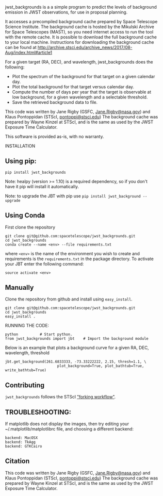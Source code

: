 jwst_backgrounds is a a simple program to predict the levels of background emission
in JWST observations, for use in proposal planning.

It accesses a precompiled background cache prepared by Space Telescope Science Institute. The background cache is hosted by the 
Mikulski Archive for Space Telescopes (MAST), so you need internet access to run the tool with the remote cache. It is possible to
download the full background cache to your local machine. Instructions for downloading the background cache can be found at http://archive.stsci.edu/archive_news/2017/08-Aug/index.html#article1

For a given target (RA, DEC), and wavelength, jwst_backgrounds does the following:
- Plot the spectrum of the background for that target on a given calendar day.
- Plot the total background for that target versus calendar day.
- Compute the number of days per year that the target is observable at low background,
  for a given wavelength and a selectable threshold.
- Save the retrieved background data to file.
  
This code was written by Jane Rigby (GSFC, Jane.Rigby@nasa.gov) and Klaus Pontoppidan (STScI, pontoppi@stsci.edu)
The background cache was prepared by Wayne Kinzel at STScI, and is the same as used by the JWST Exposure Time Calculator.

This software is provided as-is, with no warranty.

  
INSTALLATION

Using pip:
----------
```
pip install jwst_backgrounds
```

Note: healpy (version >= 1.10) is a required dependency, so if you don't have it pip will install it automatically. 

Note: to upgrade the JBT with pip use `pip install jwst_background --upgrade`

Using Conda
-----------
First clone the repository

```
git clone git@github.com:spacetelescope/jwst_backgrounds.git
cd jwst_backgrounds
conda create --name <env> --file requirements.txt
```

where `<env>` is the name of the environment you wish to create and requirements is the `requirements.txt` in the package directory.
To activate your JBT enter the following command:

```
source activate <env>
```

Manually
----------
Clone the repository from github and install using `easy_install`.

```
git clone git@github.com:spacetelescope/jwst_backgrounds.git
cd jwst_backgrounds
easy_install .
```

   
RUNNING THE CODE:
```
python			# Start python.
from jwst_backgrounds import jbt 	# Import the background module
```

Below is an example that plots a background curve for a given RA, DEC, wavelength, threshold
```
jbt.get_background(261.6833333, -73.33222222, 2.15, thresh=1.1, \
                        plot_background=True, plot_bathtub=True, write_bathtub=True) 
```

Contributing
--------------
`jwst_backgrounds` follows the STScI ["forking workflow"](https://github.com/spacetelescope/style-guides/blob/master/guides/git-workflow.md#forking-workflow).


TROUBLESHOOTING:
-----------
If matplotlib does not display the images, then try editing your ~/.matplotlib/matplotlibrc file,
and choosing a different backend:  
```
backend: MacOSX
backend: TkAgg
backend: GTKCairo
```

Citation
--------
This code was written by Jane Rigby (GSFC, Jane.Rigby@nasa.gov) and Klaus Pontoppidan (STScI, pontoppi@stsci.edu) The background cache was prepared by Wayne Kinzel at STScI, and is the same as used by the JWST Exposure Time Calculator.

